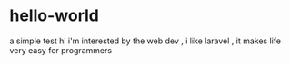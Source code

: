 # hello-world
a simple test
 hi i'm interested by the web dev , i like laravel , it makes life very easy for programmers 
 
